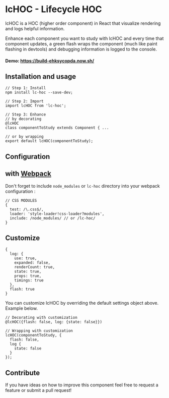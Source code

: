 # lcHOC - Lifecycle HOC
lcHOC is a HOC (higher order component) in React that visualize rendering and logs helpful information.

Enhance each component you want to study with lcHOC and every time that component updates, a green flash wraps the component (much like paint flashing in devtools) and debugging information is logged to the console.

#### Demo: https://build-ehksycopda.now.sh/

## Installation and usage
```es6
// Step 1: Install
npm install lc-hoc --save-dev;

// Step 2: Import
import lcHOC from 'lc-hoc';

// Step 3: Enhance
// by decorating
@lcHOC
class componentToStudy extends Component { ...

// or by wrapping
export default lcHOC(componentToStudy);
```
## Configuration
##  with [Webpack](https://webpack.github.io)
Don't forget to include `node_modules` or `lc-hoc` directory into your webpack configuration :
```
// CSS MODULES
{
  test: /\.css$/,
  loader: 'style-loader!css-loader?modules',
  include: /node_modules/ // or /lc-hoc/
}
```

## Customize
```es6
{
  log: {
    use: true,
    expanded: false,
    renderCount: true,
    state: true,
    props: true,
    timings: true
  },
  flash: true
}
```
You can customize lcHOC by overriding the default settings object above. Example below.

```es6
// Decorating with customization
@lcHOC({flash: false, log: {state: false}})

// Wrapping with customization
lcHOC(componentToStudy, {
  flash: false,
  log {
    state: false
  }
});
```
## Contribute

If you have ideas on how to improve this component feel free to request a feature or submit a pull request!
